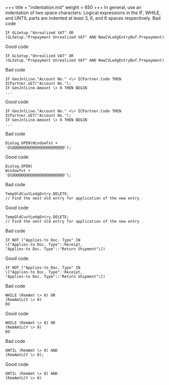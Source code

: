 +++
title = "indentation.md"
weight = 650
+++
In general, use an indentation of two space characters. Logical expressions in the IF, WHILE, and UNTIL parts are indented at least 3, 6, and 6 spaces respectively.
Bad code

    IF GLSetup."Unrealized VAT" OR
    (GLSetup."Prepayment Unrealized VAT" AND NewCVLedgEntryBuf.Prepayment)

Good code

    IF GLSetup."Unrealized VAT" OR
    (GLSetup."Prepayment Unrealized VAT" AND NewCVLedgEntryBuf.Prepayment)

Bad code

    IF GenJnlLine."Account No." <\> ICPartner.Code THEN
    ICPartner.GET("Account No.");
    IF GenJnlLine.Amount \> 0 THEN BEGIN
    ...

Good code

    IF GenJnlLine."Account No." <\> ICPartner.Code THEN
    ICPartner.GET("Account No.");
    IF GenJnlLine.Amount \> 0 THEN BEGIN
    ...

Bad code

    Dialog.OPEN(WindowTxt +
    '@1@@@@@@@@@@@@@@@@@@@@@@@');

Good code

    Dialog.OPEN(
    WindowTxt +
    '@1@@@@@@@@@@@@@@@@@@@@@@@');

Bad code

    TempOldCustLedgEntry.DELETE;
    // Find the next old entry for application of the new entry

Good code

    TempOldCustLedgEntry.DELETE;
    // Find the next old entry for application of the new entry
    

Bad code

    IF NOT ("Applies-to Doc. Type" IN
    \["Applies-to Doc. Type"::Receipt,
    "Applies-to Doc. Type"::"Return Shipment"\])

Good code

    IF NOT ("Applies-to Doc. Type" IN
    \["Applies-to Doc. Type"::Receipt,
    "Applies-to Doc. Type"::"Return Shipment"\])

Bad code

    WHILE (RemAmt \> 0) OR
    (RemAmtLCY \> 0)
    DO

Good code

    WHILE (RemAmt \> 0) OR
    (RemAmtLCY \> 0)
    DO

Bad code

    UNTIL (RemAmt \> 0) AND
    (RemAmtLCY \> 0);

Good code

    UNTIL (RemAmt \> 0) AND
    (RemAmtLCY \> 0)
